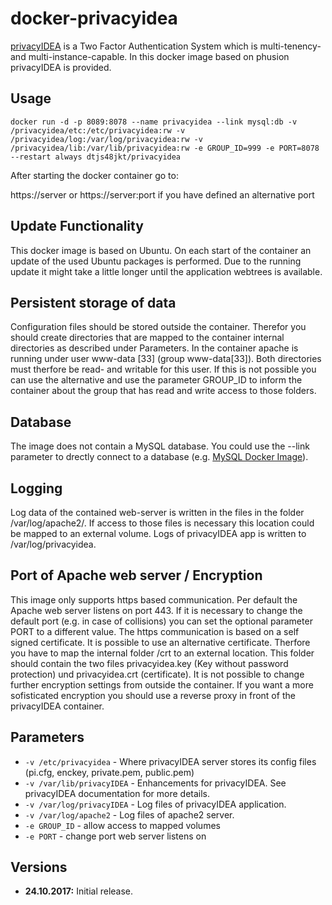 # docker-privacyidea
[privacyIDEA](https://privacyidea.org/) is a Two Factor Authentication System which is multi-tenency- and multi-instance-capable. In this docker image based on phusion privacyIDEA is provided.

## Usage

```
docker run -d -p 8089:8078 --name privacyidea --link mysql:db -v /privacyidea/etc:/etc/privacyidea:rw -v /privacyidea/log:/var/log/privacyidea:rw -v /privacyidea/lib:/var/lib/privacyidea:rw -e GROUP_ID=999 -e PORT=8078 --restart always dtjs48jkt/privacyidea
```

After starting the docker container go to:

https://server or https://server:port if you have defined an alternative port

## Update Functionality
This docker image is based on Ubuntu. On each start of the container an update of the used Ubuntu packages is performed. Due to the running update it might take a little longer until the application webtrees is available. 

## Persistent storage of data
Configuration files should be stored outside the container. Therefor you should create directories that are mapped to the container internal directories as described under Parameters.
In the container apache is running under user www-data [33] (group www-data[33]). Both directories must therfore be read- and writable for this user. If this is not possible you can use the alternative and use the parameter GROUP_ID to inform the container about the group that has read and write access to those folders.

## Database
The image does not contain a MySQL database. You could use the --link parameter to drectly connect to a database (e.g. [MySQL Docker Image](https://store.docker.com/images/mysql)).

## Logging
Log data of the contained web-server is written in the files in the folder /var/log/apache2/. If access to those files is necessary this location could be mapped to an external volume. Logs of privacyIDEA app is written to /var/log/privacyidea.

## Port of Apache web server / Encryption
This image only supports https based communication. Per default the Apache web server listens on port 443.
If it is necessary to change the default port (e.g. in case of collisions) you can set the optional parameter PORT to a different value.
The https communication is based on a self signed certificate. It is possible to use an alternative certificate. Therfore you have to map the internal folder /crt to an external location. This folder should contain the two files privacyidea.key (Key without password protection) und privacyidea.crt (certificate). It is not possible to change further encryption settings from outside the container.
If you want a more sofisticated encryption you should use a reverse proxy in front of the privacyIDEA container.

## Parameters
* `-v /etc/privacyidea` - Where privacyIDEA server stores its config files (pi.cfg, enckey, private.pem, public.pem)
* `-v /var/lib/privacyIDEA` - Enhancements for privacyIDEA. See privacyIDEA documentation for more details.
* `-v /var/log/privacyIDEA` - Log files of privacyIDEA application.
* `-v /var/log/apache2` - Log files of apache2 server.
* `-e GROUP_ID` - allow access to mapped volumes
* `-e PORT` - change port web server listens on

## Versions

+ **24.10.2017:** Initial release.
